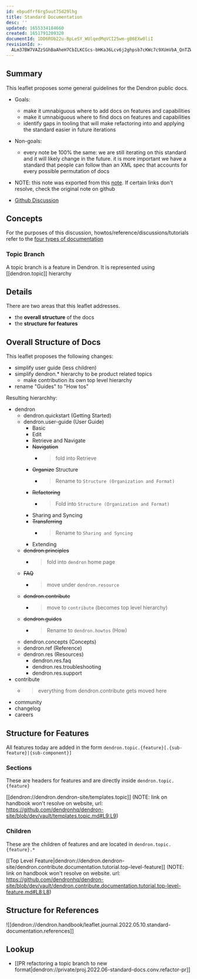 ```yaml
---
id: ebpudfrf6rg5uut75d29lhg
title: Standard Documentation
desc: ''
updated: 1655334184660
created: 1651791209320
documentId: 1DD6ROb22u-BpLeSY_WUlqedMqVCI25wm-gB6EXw0liI
revisionId: >-
  ALm37BW7VAZzSGhBaAheH7CbILKCGcs-bHKa36Lcv6j2ghpsb7cKWc7c9XUmVbA_QnTZWyg2avSgftzVn8h04w
---
```


## Summary

This leaflet proposes some general guidelines for the Dendron public docs. 

- Goals:
    - make it umnabiguous where to add docs on features and capabilities
    - make it umnabiguous where to find docs on features and capabilities
    - identify gaps in tooling that will make refactoring into and applying the standard easier in future iterations

- Non-goals:
    - every note be 100% the same: we are still iterating on this standard and it will likely change in the future. it is more important we have a standard that people can follow than an XML spec that accounts for every possible permutation of docs


- NOTE: this note was exported from this [note](https://github.com/dendronhq/handbook/blob/main/notes/leaflet.journal.2022.05.10.standard-documentation.md#L25:L25). If certain links don't resolve, check the original note on github
- [Github Discussion](https://github.com/dendronhq/dendron/discussions/3088)

## Concepts
For the purposes of this discussion, howtos/reference/discussions/tutorials refer to the [four types of documentation](https://kevinslin.com/notes/y0swab2mazgi1793kp3v7f7)

### Topic Branch
A topic branch is a feature in Dendron. It is represented using [[dendron.topic]] hierarchy

## Details

There are two areas that this leaflet addresses. 
- the **overall structure** of the docs 
- the **structure for features** 

## Overall Structure of Docs

This leaflet proposes the following changes:

- simplify user guide (less children)
- simplify dendron.* hierarchy to be product related topics 
    - make contribution its own top level hierarchy
- rename "Guides" to "How tos" 

Resulting hierarchhy:

- dendron
    - dendron.quickstart (Getting Started)
    - dendron.user-guide (User Guide)
        - Basic
        - Edit
        - Retrieve and Navigate 
        - ~~Navigation~~ 
            - > fold into Retrieve
        - ~~Organize~~ Structure 
            - > Rename to `Structure (Organization and Format)`
        - ~~Refactoring~~ 
            - > Fold into `Structure (Organization and Format)`
        - Sharing and Syncing
        - ~~Transferring~~ 
            - > Rename to `Sharing and Syncing`
        - Extending
    - ~~dendron.principles~~  
        - > fold into `dendron` home page
    - ~~FAQ~~ 
        - > move under `dendron.resource`
    - ~~dendron.contribute~~
        - > move to `contribute` (becomes top level hierarchy)
    - ~~dendron.guides~~
        - > Rename to `dendron.howtos` (How)
    - dendron.concepts (Concepts)
    - dendron.ref (Reference)
    - dendron.res (Resources)
        - dendron.res.faq
        - dendron.res.troubleshooting
        - dendron.res.support
- contribute 
    - > everything from dendron.contribute gets moved here
- community
- changelog
- careers

## Structure for Features

All features today are added in the form `dendron.topic.{feature}[.{sub-feature}|{sub-component}]`

### Sections

These are headers for features and are directly inside `dendron.topic.{feature}` 

[[dendron://dendron.dendron-site/templates.topic]] (NOTE: link on handbook won't resolve on website, url: https://github.com/dendronhq/dendron-site/blob/dev/vault/templates.topic.md#L9:L9)

### Children
These are the children of features and are located in `dendron.topic.{feature}.*` 

[[Top Level Feature|dendron://dendron.dendron-site/dendron.contribute.documentation.tutorial.top-level-feature]] (NOTE: link on handbook won't resolve on website. url: https://github.com/dendronhq/dendron-site/blob/dev/vault/dendron.contribute.documentation.tutorial.top-level-feature.md#L8:L8)

## Structure for References
![[dendron://dendron.handbook/leaflet.journal.2022.05.10.standard-documentation.references]]


## Lookup
- [[PR refactoring a topic branch to new format|dendron://private/proj.2022.06-standard-docs.conv.refactor-pr]]